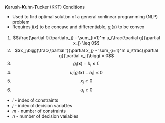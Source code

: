 ***K***arush-***K***uhn-***T***ucker (KKT) Conditions
- Used to find optimal solution of a general nonlinear programming (NLP) problem
- Requires $f(x)$ to be concave and differentiable, $g_i(x)$ to be convex
1. $$\frac{\partial f}{\partial x_j} - \sum_{i=1}^m u_i\frac{\partial g}{\partial x_j} \leq 0$$
2.  $$x_j\bigg(\frac{\partial f}{\partial x_j} - \sum_{i=1}^m u_i\frac{\partial g}{\partial x_j}\bigg) = 0$$
3.  $$g_i(\textbf{x})-b_i \leq 0$$
4.  $$u_i[g_i(\textbf{x})-b_i] \leq 0$$
5.  $$x_j \geq 0$$
6.  $$u_i \geq 0$$

- $i$ - index of constraints
- $j$ - index of decision variables
- $m$ - number of constraints
- $n$ - number of decision variables
